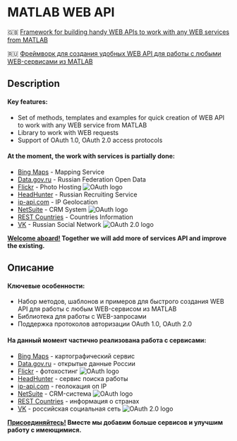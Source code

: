 # MATLAB WEB API

:gb: [Framework for building handy WEB APIs to work with any WEB services from MATLAB](https://github.com/ETMC-Exponenta/MATLAB-WEB-API/new/master?readme=1#description)

:ru: [Фреймворк для создания удобных WEB API для работы с любыми WEB-сервисами из MATLAB](https://github.com/ETMC-Exponenta/MATLAB-WEB-API/new/master?readme=1#%D0%9E%D0%BF%D0%B8%D1%81%D0%B0%D0%BD%D0%B8%D0%B5)

## Description

#### Key features:
* Set of methods, templates and examples for quick creation of WEB API to work with any WEB service from MATLAB
* Library to work with WEB requests
* Support of OAuth 1.0, OAuth 2.0 access protocols
#### At the moment, the work with services is partially done:
* [Bing Maps](https://msdn.microsoft.com/en-us/library/ff701713.aspx) - Mapping Service
* [Data.gov.ru](https://data.gov.ru/pravila-i-rekomendacii) - Russian Federation Open Data
* [Flickr](https://www.flickr.com/services/api) - Photo Hosting ![OAuth logo](https://upload.wikimedia.org/wikipedia/commons/thumb/d/d2/Oauth_logo.svg/16px-Oauth_logo.svg.png "OAuth 1.0")
* [HeadHunter](https://dev.hh.ru) - Russian Recruiting Service
* [ip-api.com](http://ip-api.com) - IP Geolocation
* [NetSuite](http://www.netsuite.com/portal/home.shtml) - CRM System ![OAuth logo](https://upload.wikimedia.org/wikipedia/commons/thumb/d/d2/Oauth_logo.svg/16px-Oauth_logo.svg.png "OAuth 1.0")
* [REST Countries](http://restcountries.eu) - Countries Information
* [VK](https://vk.com/dev/manuals) - Russian Social Network ![OAuth 2.0 logo](https://cdn-images-1.medium.com/max/16/0*QWNG5EAnPSaUSAHH.png "OAuth 2.0")

**[Welcome aboard!](https://git-scm.com/book/en/v2/GitHub-Contributing-to-a-Project) Together we will add more of services API and improve the existing.**

## Описание

#### Ключевые особенности:
* Набор методов, шаблонов и примеров для быстрого создания WEB API для работы с любым WEB-сервисом из MATLAB
* Библиотека для работы с WEB-запросами
* Поддержка протоколов авторизации OAuth 1.0, OAuth 2.0
#### На данный момент частично реализована работа с сервисами:
* [Bing Maps](https://msdn.microsoft.com/en-us/library/ff701713.aspx) - картографический сервис
* [Data.gov.ru](https://data.gov.ru/pravila-i-rekomendacii) - открытые данные России
* [Flickr](https://www.flickr.com/services/api) - фотохостинг ![OAuth logo](https://upload.wikimedia.org/wikipedia/commons/thumb/d/d2/Oauth_logo.svg/16px-Oauth_logo.svg.png "OAuth 1.0")
* [HeadHunter](https://dev.hh.ru) - сервис поиска работы
* [ip-api.com](http://ip-api.com) - геолокация оп IP
* [NetSuite](http://www.netsuite.com/portal/home.shtml) - CRM-система ![OAuth logo](https://upload.wikimedia.org/wikipedia/commons/thumb/d/d2/Oauth_logo.svg/16px-Oauth_logo.svg.png "OAuth 1.0")
* [REST Countries](http://restcountries.eu) - информация о странах
* [VK](https://vk.com/dev/manuals) - российская социальная сеть ![OAuth 2.0 logo](https://cdn-images-1.medium.com/max/16/0*QWNG5EAnPSaUSAHH.png "OAuth 2.0")

**[Присоединяйтесь!](https://git-scm.com/book/ru/v2/GitHub-Внесение-собственного-вклада-в-проекты) Вместе мы добавим больше сервисов и улучшим работу с имеющимися.**
